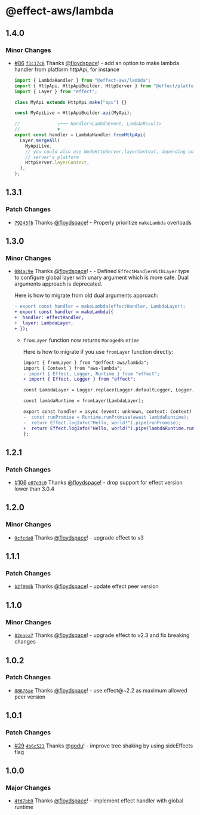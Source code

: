 # @effect-aws/lambda

## 1.4.0

### Minor Changes

- [#86](https://github.com/floydspace/effect-aws/pull/86) [`f3c17c8`](https://github.com/floydspace/effect-aws/commit/f3c17c81982fe4fc88a88a390b62b08285249ee5) Thanks [@floydspace](https://github.com/floydspace)! - add an option to make lambda handler from platform httpApi, for instance

  ```ts
  import { LambdaHandler } from "@effect-aws/lambda";
  import { HttpApi, HttpApiBuilder, HttpServer } from "@effect/platform";
  import { Layer } from "effect";

  class MyApi extends HttpApi.make("api") {}

  const MyApiLive = HttpApiBuilder.api(MyApi);

  //              ┌─── Handler<LambdaEvent, LambdaResult>
  //              ▼
  export const handler = LambdaHandler.fromHttpApi(
    Layer.mergeAll(
      MyApiLive,
      // you could also use NodeHttpServer.layerContext, depending on your
      // server's platform
      HttpServer.layerContext,
    ),
  );
  ```

## 1.3.1

### Patch Changes

- [`79243fb`](https://github.com/floydspace/effect-aws/commit/79243fbf4ec548c6f77b092a60560c3f2418e74f) Thanks [@floydspace](https://github.com/floydspace)! - Properly prioritize `makeLambda` overloads

## 1.3.0

### Minor Changes

- [`084ac9e`](https://github.com/floydspace/effect-aws/commit/084ac9e779199303bd681131712f97d90341b89c) Thanks [@floydspace](https://github.com/floydspace)! - - Defined `EffectHandlerWithLayer` type to configure global layer with unary argument which is more safe. Dual arguments approach is deprecated.

  Here is how to migrate from old dual arguments approach:

  ```diff
  - export const handler = makeLambda(effectHandler, LambdaLayer);
  + export const handler = makeLambda({
  +  handler: effectHandler,
  +  layer: LambdaLayer,
  + });
  ```

  - `fromLayer` function now returns `ManagedRuntime`

    Here is how to migrate if you use `fromLayer` function directly:

    ```diff
    import { fromLayer } from "@effect-aws/lambda";
    import { Context } from "aws-lambda";
    - import { Effect, Logger, Runtime } from "effect";
    + import { Effect, Logger } from "effect";

    const LambdaLayer = Logger.replace(Logger.defaultLogger, Logger.logfmtLogger);

    const lambdaRuntime = fromLayer(LambdaLayer);

    export const handler = async (event: unknown, context: Context) => {
    -  const runPromise = Runtime.runPromise(await lambdaRuntime);
    -  return Effect.logInfo("Hello, world!").pipe(runPromise);
    +  return Effect.logInfo("Hello, world!").pipe(lambdaRuntime.runPromise);
    };
    ```

## 1.2.1

### Patch Changes

- [#106](https://github.com/floydspace/effect-aws/pull/106) [`e07e3c0`](https://github.com/floydspace/effect-aws/commit/e07e3c0d8e9e03650e1fd443b1c5a6bdc14baa3f) Thanks [@floydspace](https://github.com/floydspace)! - drop support for effect version lower than 3.0.4

## 1.2.0

### Minor Changes

- [`0cfcda0`](https://github.com/floydspace/effect-aws/commit/0cfcda0d5617916d966807f5d5120df9ba461c12) Thanks [@floydspace](https://github.com/floydspace)! - upgrade effect to v3

## 1.1.1

### Patch Changes

- [`b2f00db`](https://github.com/floydspace/effect-aws/commit/b2f00db5fdffaa74bcb124324db7313bd4f218df) Thanks [@floydspace](https://github.com/floydspace)! - update effect peer version

## 1.1.0

### Minor Changes

- [`82eaea7`](https://github.com/floydspace/effect-aws/commit/82eaea778048c9ebba98682196448b0aa1586d2e) Thanks [@floydspace](https://github.com/floydspace)! - upgrade effect to v2.3 and fix breaking changes

## 1.0.2

### Patch Changes

- [`88676ae`](https://github.com/floydspace/effect-aws/commit/88676ae3a5f7fa514cab58ba83a50a0774be1aa1) Thanks [@floydspace](https://github.com/floydspace)! - use effect@~2.2 as maximum allowed peer version

## 1.0.1

### Patch Changes

- [#29](https://github.com/floydspace/effect-aws/pull/29) [`4b6c521`](https://github.com/floydspace/effect-aws/commit/4b6c521206c8ff76ff878938f6b90ee474cc8da2) Thanks [@godu](https://github.com/godu)! - improve tree shaking by using sideEffects flag

## 1.0.0

### Major Changes

- [`4fd7bb9`](https://github.com/floydspace/effect-aws/commit/4fd7bb91d487117eb565b7d41e3d7d1e9a9eb66d) Thanks [@floydspace](https://github.com/floydspace)! - implement effect handler with global runtime
